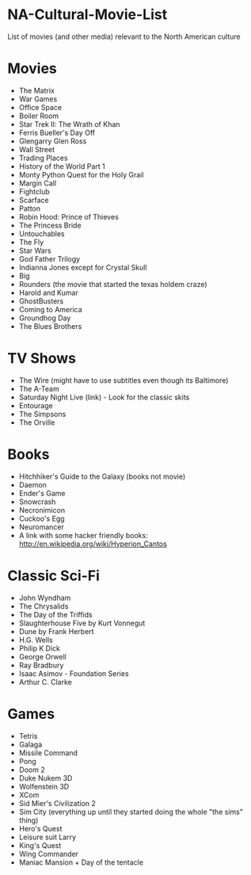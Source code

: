 # NA-Cultural-Movie-List
List of movies (and other media) relevant to the North American culture


# Movies
- The Matrix
- War Games
- Office Space
- Boiler Room
- Star Trek II: The Wrath of Khan
- Ferris Bueller's Day Off
- Glengarry Glen Ross
- Wall Street
- Trading Places
- History of the World Part 1
- Monty Python Quest for the Holy Grail
- Margin Call
- Fightclub
- Scarface
- Patton
- Robin Hood: Prince of Thieves
- The Princess Bride
- Untouchables
- The Fly
- Star Wars
- God Father Trilogy
- Indianna Jones except for Crystal Skull
- Big
- Rounders (the movie that started the texas holdem craze)
- Harold and Kumar
- GhostBusters
- Coming to America
- Groundhog Day
- The Blues Brothers


# TV Shows
- The Wire (might have to use subtitles even though its Baltimore)
- The A-Team
- Saturday Night Live (link) - Look for the classic skits
- Entourage
- The Simpsons
- The Orville


# Books
-  Hitchhiker's Guide to the Galaxy (books not movie)
- Daemon
- Ender's Game
- Snowcrash
- Necronimicon
- Cuckoo's Egg
- Neuromancer
- A link with some hacker friendly books: http://en.wikipedia.org/wiki/Hyperion_Cantos


# Classic Sci-Fi
- John Wyndham
- The Chrysalids
- The Day of the Triffids
- Slaughterhouse Five by Kurt Vonnegut
- Dune by Frank Herbert
- H.G. Wells
- Philip K Dick
- George Orwell
- Ray Bradbury
- Isaac Asimov - Foundation Series
- Arthur C. Clarke


# Games
- Tetris
- Galaga
- Missile Command
- Pong
- Doom 2
- Duke Nukem 3D
- Wolfenstein 3D
- XCom
- Sid Mier's Civilization 2
- Sim City (everything up until they started doing the whole "the sims" thing)
- Hero's Quest
- Leisure suit Larry
- King's Quest
- Wing Commander
- Maniac Mansion + Day of the tentacle
